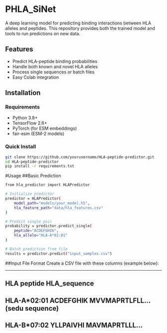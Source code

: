 # PHLA_SiNet

A deep learning model for predicting binding interactions between HLA alleles and peptides. This repository provides both the trained model and tools to run predictions on new data.

## Features

- Predict HLA-peptide binding probabilities
- Handle both known and novel HLA alleles
- Process single sequences or batch files
- Easy Colab integration

## Installation

### Requirements
- Python 3.8+
- TensorFlow 2.6+
- PyTorch (for ESM embeddings)
- fair-esm (ESM-2 models)

### Quick Install
```bash
git clone https://github.com/yourusername/HLA-peptide-predictor.git
cd HLA-peptide-predictor
pip install -r requirements.txt
```
#Usage
##Basic Prediction
```bash
from hla_predictor import HLAPredictor

# Initialize predictor
predictor = HLAPredictor(
    model_path="models/your_model.h5",
    hla_feature_path="data/hla_features.csv"
)

# Predict single pair
probability = predictor.predict_single(
    peptide="ACDEFGHIK", 
    hla_allele="HLA-A*02:01"
)

# Batch prediction from file
results = predictor.predict("input_samples.csv")
```
##Input File Format
Create a CSV file with these columns (example below):

----------------------------------------
HLA	            peptide	    HLA_sequence
----------------------------------------
HLA-A*02:01	    ACDEFGHIK	MVVMAPRTLFLL... (sedu sequence)
----------------------------------------
HLA-B*07:02	    YLLPAIVHI	MAVMAPRTLLL...
----------------------------------------
